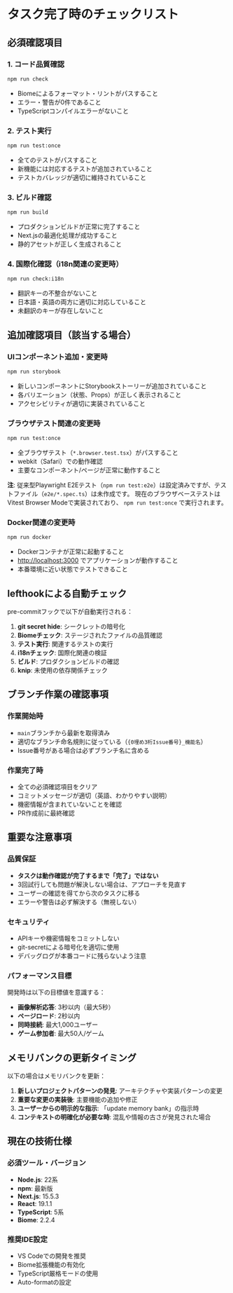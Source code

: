 # タスク完了時のチェックリスト

## 必須確認項目

### 1. コード品質確認

```bash
npm run check
```

- Biomeによるフォーマット・リントがパスすること
- エラー・警告が0件であること
- TypeScriptコンパイルエラーがないこと

### 2. テスト実行

```bash
npm run test:once
```

- 全てのテストがパスすること
- 新機能には対応するテストが追加されていること
- テストカバレッジが適切に維持されていること

### 3. ビルド確認

```bash
npm run build
```

- プロダクションビルドが正常に完了すること
- Next.jsの最適化処理が成功すること
- 静的アセットが正しく生成されること

### 4. 国際化確認（i18n関連の変更時）

```bash
npm run check:i18n
```

- 翻訳キーの不整合がないこと
- 日本語・英語の両方に適切に対応していること
- 未翻訳のキーが存在しないこと

## 追加確認項目（該当する場合）

### UIコンポーネント追加・変更時

```bash
npm run storybook
```

- 新しいコンポーネントにStorybookストーリーが追加されていること
- 各バリエーション（状態、Props）が正しく表示されること
- アクセシビリティが適切に実装されていること

### ブラウザテスト関連の変更時

```bash
npm run test:once
```

- 全ブラウザテスト（`*.browser.test.tsx`）がパスすること
- webkit（Safari）での動作確認
- 主要なコンポーネント/ページが正常に動作すること

**注**: 従来型Playwright E2Eテスト（`npm run test:e2e`）は設定済みですが、テストファイル（`e2e/*.spec.ts`）は未作成です。
現在のブラウザベーステストはVitest Browser Modeで実装されており、 `npm run test:once` で実行されます。

### Docker関連の変更時

```bash
npm run docker
```

- Dockerコンテナが正常に起動すること
- <http://localhost:3000> でアプリケーションが動作すること
- 本番環境に近い状態でテストできること

## lefthookによる自動チェック

pre-commitフックで以下が自動実行される：

1. **git secret hide**: シークレットの暗号化
2. **Biomeチェック**: ステージされたファイルの品質確認
3. **テスト実行**: 関連するテストの実行
4. **i18nチェック**: 国際化関連の検証
5. **ビルド**: プロダクションビルドの確認
6. **knip**: 未使用の依存関係チェック

## ブランチ作業の確認事項

### 作業開始時

- `main`ブランチから最新を取得済み
- 適切なブランチ命名規則に従っている（`{0埋め3桁Issue番号}_機能名`）
- Issue番号がある場合は必ずブランチ名に含める

### 作業完了時

- 全ての必須確認項目をクリア
- コミットメッセージが適切（英語、わかりやすい説明）
- 機密情報が含まれていないことを確認
- PR作成前に最終確認

## 重要な注意事項

### 品質保証

- **タスクは動作確認が完了するまで「完了」ではない**
- 3回試行しても問題が解決しない場合は、アプローチを見直す
- ユーザーの確認を得てから次のタスクに移る
- エラーや警告は必ず解決する（無視しない）

### セキュリティ

- APIキーや機密情報をコミットしない
- git-secretによる暗号化を適切に使用
- デバッグログが本番コードに残らないよう注意

### パフォーマンス目標

開発時は以下の目標値を意識する：

- **画像解析応答**: 3秒以内（最大5秒）
- **ページロード**: 2秒以内
- **同時接続**: 最大1,000ユーザー
- **ゲーム参加者**: 最大50人/ゲーム

## メモリバンクの更新タイミング

以下の場合はメモリバンクを更新：

1. **新しいプロジェクトパターンの発見**: アーキテクチャや実装パターンの変更
2. **重要な変更の実装後**: 主要機能の追加や修正
3. **ユーザーからの明示的な指示**: 「update memory bank」の指示時
4. **コンテキストの明確化が必要な時**: 混乱や情報の古さが発見された場合

## 現在の技術仕様

### 必須ツール・バージョン

- **Node.js**: 22系
- **npm**: 最新版
- **Next.js**: 15.5.3
- **React**: 19.1.1
- **TypeScript**: 5系
- **Biome**: 2.2.4

### 推奨IDE設定

- VS Codeでの開発を推奨
- Biome拡張機能の有効化
- TypeScript厳格モードの使用
- Auto-formatの設定
